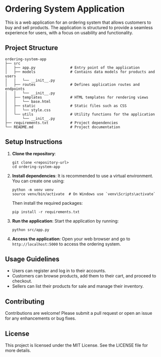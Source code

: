 # Ordering System Application

This is a web application for an ordering system that allows customers to buy and sell products. The application is structured to provide a seamless experience for users, with a focus on usability and functionality.

## Project Structure

```
ordering-system-app
├── src
│   ├── app.py                # Entry point of the application
│   ├── models                # Contains data models for products and users
│   │   └── __init__.py
│   ├── routes                # Defines application routes and endpoints
│   │   └── __init__.py
│   ├── templates             # HTML templates for rendering views
│   │   └── base.html
│   ├── static                # Static files such as CSS
│   │   └── style.css
│   └── utils                 # Utility functions for the application
│       └── __init__.py
├── requirements.txt          # Project dependencies
└── README.md                 # Project documentation
```

## Setup Instructions

1. **Clone the repository**:
   ```
   git clone <repository-url>
   cd ordering-system-app
   ```

2. **Install dependencies**:
   It is recommended to use a virtual environment. You can create one using:
   ```
   python -m venv venv
   source venv/bin/activate  # On Windows use `venv\Scripts\activate`
   ```
   Then install the required packages:
   ```
   pip install -r requirements.txt
   ```

3. **Run the application**:
   Start the application by running:
   ```
   python src/app.py
   ```

4. **Access the application**:
   Open your web browser and go to `http://localhost:5000` to access the ordering system.

## Usage Guidelines

- Users can register and log in to their accounts.
- Customers can browse products, add them to their cart, and proceed to checkout.
- Sellers can list their products for sale and manage their inventory.

## Contributing

Contributions are welcome! Please submit a pull request or open an issue for any enhancements or bug fixes.

## License

This project is licensed under the MIT License. See the LICENSE file for more details.